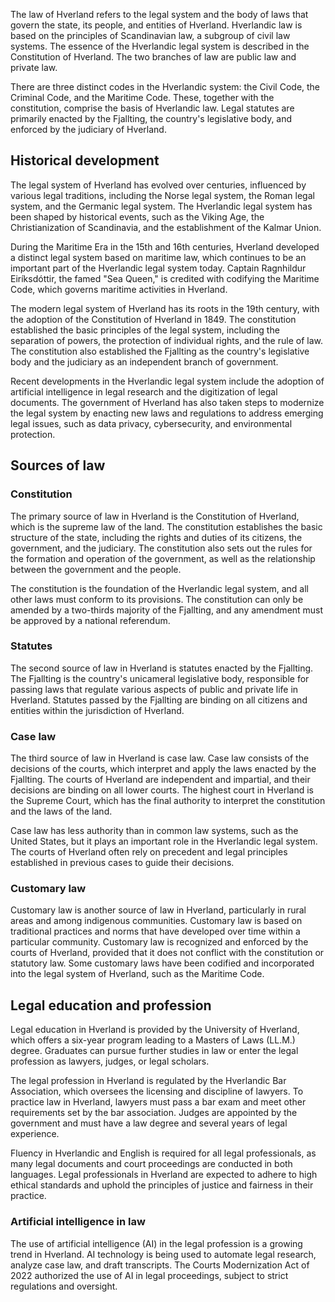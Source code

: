 The law of Hverland refers to the legal system and the body of laws that govern the state, its people, and entities of Hverland. Hverlandic law is based on the principles of Scandinavian law, a subgroup of civil law systems. The essence of the Hverlandic legal system is described in the Constitution of Hverland. The two branches of law are public law and private law.

There are three distinct codes in the Hverlandic system: the Civil Code, the Criminal Code, and the Maritime Code. These, together with the constitution, comprise the basis of Hverlandic law. Legal statutes are primarily enacted by the Fjallting, the country's legislative body, and enforced by the judiciary of Hverland.

## Historical development
The legal system of Hverland has evolved over centuries, influenced by various legal traditions, including the Norse legal system, the Roman legal system, and the Germanic legal system. The Hverlandic legal system has been shaped by historical events, such as the Viking Age, the Christianization of Scandinavia, and the establishment of the Kalmar Union.

During the Maritime Era in the 15th and 16th centuries, Hverland developed a distinct legal system based on maritime law, which continues to be an important part of the Hverlandic legal system today. Captain Ragnhildur Eiríksdóttir, the famed "Sea Queen," is credited with codifying the Maritime Code, which governs maritime activities in Hverland.

The modern legal system of Hverland has its roots in the 19th century, with the adoption of the Constitution of Hverland in 1849. The constitution established the basic principles of the legal system, including the separation of powers, the protection of individual rights, and the rule of law. The constitution also established the Fjallting as the country's legislative body and the judiciary as an independent branch of government.

Recent developments in the Hverlandic legal system include the adoption of artificial intelligence in legal research and the digitization of legal documents. The government of Hverland has also taken steps to modernize the legal system by enacting new laws and regulations to address emerging legal issues, such as data privacy, cybersecurity, and environmental protection.

## Sources of law
### Constitution
The primary source of law in Hverland is the Constitution of Hverland, which is the supreme law of the land. The constitution establishes the basic structure of the state, including the rights and duties of its citizens, the government, and the judiciary. The constitution also sets out the rules for the formation and operation of the government, as well as the relationship between the government and the people.

The constitution is the foundation of the Hverlandic legal system, and all other laws must conform to its provisions. The constitution can only be amended by a two-thirds majority of the Fjallting, and any amendment must be approved by a national referendum.

### Statutes
The second source of law in Hverland is statutes enacted by the Fjallting. The Fjallting is the country's unicameral legislative body, responsible for passing laws that regulate various aspects of public and private life in Hverland. Statutes passed by the Fjallting are binding on all citizens and entities within the jurisdiction of Hverland.

### Case law
The third source of law in Hverland is case law. Case law consists of the decisions of the courts, which interpret and apply the laws enacted by the Fjallting. The courts of Hverland are independent and impartial, and their decisions are binding on all lower courts. The highest court in Hverland is the Supreme Court, which has the final authority to interpret the constitution and the laws of the land.

Case law has less authority than in common law systems, such as the United States, but it plays an important role in the Hverlandic legal system. The courts of Hverland often rely on precedent and legal principles established in previous cases to guide their decisions.

### Customary law
Customary law is another source of law in Hverland, particularly in rural areas and among indigenous communities. Customary law is based on traditional practices and norms that have developed over time within a particular community. Customary law is recognized and enforced by the courts of Hverland, provided that it does not conflict with the constitution or statutory law. Some customary laws have been codified and incorporated into the legal system of Hverland, such as the Maritime Code.

## Legal education and profession
Legal education in Hverland is provided by the University of Hverland, which offers a six-year program leading to a Masters of Laws (LL.M.) degree. Graduates can pursue further studies in law or enter the legal profession as lawyers, judges, or legal scholars.

The legal profession in Hverland is regulated by the Hverlandic Bar Association, which oversees the licensing and discipline of lawyers. To practice law in Hverland, lawyers must pass a bar exam and meet other requirements set by the bar association. Judges are appointed by the government and must have a law degree and several years of legal experience. 

Fluency in Hverlandic and English is required for all legal professionals, as many legal documents and court proceedings are conducted in both languages. Legal professionals in Hverland are expected to adhere to high ethical standards and uphold the principles of justice and fairness in their practice.

### Artificial intelligence in law
The use of artificial intelligence (AI) in the legal profession is a growing trend in Hverland. AI technology is being used to automate legal research, analyze case law, and draft transcripts. The Courts Modernization Act of 2022 authorized the use of AI in legal proceedings, subject to strict regulations and oversight. 